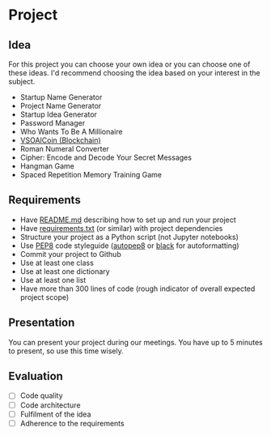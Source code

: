 # Project

## Idea

For this project you can choose your own idea or you can choose one of these ideas. I'd recommend choosing the idea based on your interest in the subject.

- Startup Name Generator
- Project Name Generator
- Startup Idea Generator
- Password Manager
- Who Wants To Be A Millionaire
- [VSOAICoin (Blockchain)](https://medium.com/crypto-currently/lets-build-the-tiniest-blockchain-e70965a248b)
- Roman Numeral Converter
- Cipher: Encode and Decode Your Secret Messages
- Hangman Game
- Spaced Repetition Memory Training Game

## Requirements

- Have [README.md](https://www.makeareadme.com/) describing how to set up and run your project
- Have [requirements.txt](https://pip.pypa.io/en/stable/user_guide/#requirements-files) (or similar) with project dependencies
- Structure your project as a Python script (not Jupyter notebooks)
- Use [PEP8](https://www.python.org/dev/peps/pep-0008/) code styleguide ([autopep8](https://github.com/hhatto/autopep8) or [black](https://github.com/psf/black) for autoformatting)
- Commit your project to Github
- Use at least one class
- Use at least one dictionary
- Use at least one list
- Have more than 300 lines of code (rough indicator of overall expected project scope)

## Presentation

You can present your project during our meetings. You have up to 5 minutes to present, so use this time wisely.

## Evaluation

- [ ] Code quality
- [ ] Code architecture
- [ ] Fulfilment of the idea
- [ ] Adherence to the requirements
